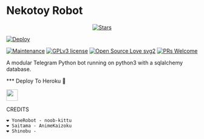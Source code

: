 <h1>Nekotoy Robot</h1>
<p align="center">
    <a href="https://github.com/Xbaroxx/NekoRobot/stargazers"><img src="https://img.shields.io/github/stars/Xbaroxx/Memekbo?label=Stars&style=flat-square&logo=github&color=F10070" alt="Stars" /></a>
</p>

[![Deploy](https://telegra.ph/file/5f8deba41cc7a86f9031e.jpg)](https://heroku.com/deploy?template=https://github.com/Xbaroxx/NekoRobot.git)

[![Maintenance](https://img.shields.io/badge/Maintained%3F-yes-green.svg)](https://GitHub.com/Naereen/StrapDown.js/graphs/commit-activity) [![GPLv3 license](https://img.shields.io/badge/License-GPLv3-blue.svg)](https://perso.crans.org/besson/LICENSE.html) [![Open Source Love svg2](https://badges.frapsoft.com/os/v2/open-source.svg?v=103)](https://github.com/ellerbrock/open-source-badges/) [![PRs Welcome](https://img.shields.io/badge/PRs-welcome-brightgreen.svg?style=flat-square)](https://makeapullrequest.com)

A modular Telegram Python bot running on python3 with a sqlalchemy database.

*** Deploy To Heroku 📡</h4>

<p align="left">
  <a href="https://heroku.com/deploy?template=https://github.com/Xbaroxx/NekoRobot">
     <img height="30px" src="https://img.shields.io/badge/Deploy%20To%20Heroku-blueviolet?style=for-the-badge&logo=heroku">
  </a>

CREDITS
```
❤️ YoneRobot - noob-kittu
❤️ Saitama - AnimeKaizoku
❤️ Shinobu -

